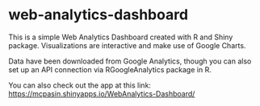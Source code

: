 web-analytics-dashboard
=======================

This is a simple Web Analytics Dashboard created with R and Shiny package. Visualizations are interactive and make use of Google Charts. 

Data have been downloaded from Google Analytics, though you can also set up an API connection via RGoogleAnalytics package in R.

You can also check out the app at this link: https://mcpasin.shinyapps.io/WebAnalytics-Dashboard/
